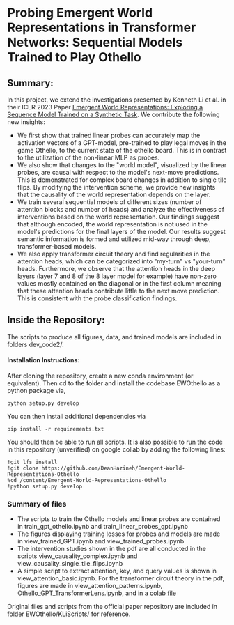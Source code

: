 # Probing Emergent World Representations in Transformer Networks: Sequential Models Trained to Play Othello

## Summary:
In this project, we extend the investigations presented by Kenneth Li et al. in their ICLR 2023 Paper [Emergent World Representations: Exploring a Sequence Model Trained on a Synthetic Task](https://arxiv.org/pdf/2210.13382.pdf). We contribute the following new insights: 

- We first show that trained linear probes can accurately map the activation vectors of a GPT-model, pre-trained to play legal moves in the game Othello, to the current state of the othello board. This is in contrast to the utilization of the non-linear MLP as probes. 
- We also show that changes to the "world model", visualized by the linear probes, are causal with respect to the model's next-move predictions. This is demonstrated for complex board changes in addition to single tile flips. By modifying the intervention scheme, we provide new insights that the causality of the world representation depends on the layer.
- We train several sequential models of different sizes (number of attention blocks and number of heads) and analyze the effectiveness of interventions based on the world representation. Our findings suggest that although encoded, the world representation is not used in the model's predictions for the final layers of the model. Our results suggest semantic information is formed and utilized mid-way through deep, transformer-based models.
- We also apply transformer circuit theory and find regularities in the attention heads, which can be categorized into "my-turn" vs "your-turn" heads. Furthermore, we observe that the attention heads in the deep layers (layer 7 and 8 of the 8 layer model for example) have non-zero values mostly contained on the diagonal or in the first column meaning that these attention heads contribute little to the next move prediction. This is consistent with the probe classification findings. 

## Inside the Repository:
The scripts to produce all figures, data, and trained models are included in folders dev_code2/. 

#### Installation Instructions:
After cloning the repository, create a new conda environment (or equivalent). Then cd to the folder and install the codebase EWOthello as a python package via,
```
python setup.py develop
```
You can then install additional dependencies via
```
pip install -r requirements.txt
```
You should then be able to run all scripts. It is also possible to run the code in this repository (unverified) on google collab by adding the following lines:
```
!git lfs install
!git clone https://github.com/DeanHazineh/Emergent-World-Representations-Othello
%cd /content/Emergent-World-Representations-Othello
!python setup.py develop
```

### Summary of files
- The scripts to train the Othello models and linear probes are contained in train_gpt_othello.ipynb and train_linear_probes_gpt.ipynb
- The figures displaying training losses for probes and models are made in view_trained_GPT.ipynb and view_trained_probes.ipynb
- The intervention studies shown in the pdf are all conducted in the scripts view_causality_complex.ipynb and view_causality_single_tile_flips.ipynb
- A simple script to extract attention, key, and query values is shown in view_attention_basic.ipynb. For the transformer circuit theory in the pdf, figures are made in view_attention_patterns.ipynb, Othello_GPT_TransformerLens.ipynb, and in a [colab file](https://colab.research.google.com/drive/1OZjK_axPx4jiGT4-Kpy2uzCFpB6YWAD-?usp=sharing)

Original files and scripts from the official paper repository are included in folder EWOthello/KLiScripts/ for reference. 
